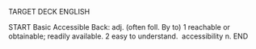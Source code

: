 TARGET DECK
ENGLISH

START
Basic
Accessible
Back: adj. (often foll. By to) 1 reachable or obtainable; readily available. 2 easy to understand.  accessibility n.
END
